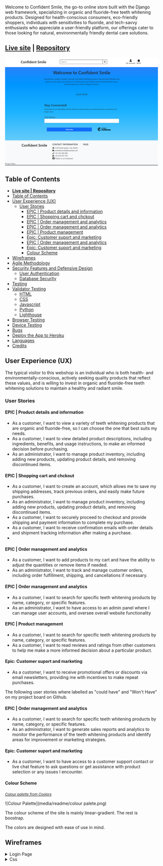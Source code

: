 Welcome to Confident Smile, the go-to online store built with the Django web framework, specializing in organic and fluoride-free teeth whitening products. Designed for health-conscious consumers, eco-friendly shoppers, individuals with sensitivities to fluoride, and tech-savvy enthusiasts who appreciate a user-friendly platform, our offerings cater to those looking for natural, environmentally friendly dental care solutions.

## **[Live site](https://confident-smile-9920989d7786.herokuapp.com/)    |    [Repository](https://github.com/assofiejakobsson/confident-smile.git)**

![Confident Smile](media/readme/confident-smile-homepage-screenshot.png)

## Table of Contents
- [**Live site    |    Repository**](#live-site--------repository)
- [Table of Contents](#table-of-contents)
- [User Experience (UX)](#user-experience-ux)
  - [User Stories](#user-stories)
    - [EPIC | Product details and information](#epic--product-details-and-information)
    - [EPIC | Shopping cart and chckout](#epic--shopping-cart-and-chckout)
    - [EPIC | Order management and analytics](#epic--order-management-and-analytics)
    - [EPIC | Order management and analytics](#epic--order-management-and-analytics-1)
    - [EPIC | Product management](#epic--product-management)
    - [Epic: Customer suport and marketing](#epic-customer-suport-and-marketing)
    - [EPIC | Order management and analytics](#epic--order-management-and-analytics-2)
    - [Epic: Customer suport and marketing](#epic-customer-suport-and-marketing-1)
    - [Colour Scheme](#colour-scheme)
- [Wireframes](#wireframes)
- [Agile Methodology](#agile-methodology)
- [Security Features and Defensive Design](#security-features-and-defensive-design)
  - [User Authentication](#user-authentication)
  - [Database Security](#database-security)
- [Testing](#testing)
- [Validator Testing](#validator-testing)
  - [HTML](#html)
  - [CSS](#css)
  - [Javascript](#javascript)
  - [Python](#python)
  - [Lighthouse](#lighthouse)
- [Browser Testing](#browser-testing)
- [Device Testing](#device-testing)
- [Bugs](#bugs)
- [Deploy the App to Heroku](#deploy-the-app-to-heroku)
- [Languages](#languages)
- [Credits](#credits)


## User Experience (UX)

The typical visitor to this webshop is an individual who is both health- and environmentally-conscious, actively seeking quality products that reflect these values, and is willing to invest in organic and fluoride-free teeth whitening solutions to maintain a healthy and radiant smile.


### User Stories

#### EPIC | Product details and information
- As a customer, I want to view a variety of teeth whitening products that are organic and fluoride-free, so I can choose the one that best suits my needs.
- As a customer, I want to view detailed product descriptions, including ingredients, benefits, and usage instructions, to make an informed decision before purchasing.
- As an administrator, I want to manage product inventory, including adding new products, updating product details, and removing discontinued items.



#### EPIC | Shopping cart and chckout
- As a customer, I want to create an account, which allows me to save my shipping addresses, track previous orders, and easily make future purchases.
- As an administrator, I want to manage product inventory, including adding new products, updating product details, and removing discontinued items.
- As a customer, I want to securely proceed to checkout and provide shipping and payment information to complete my purchase. 
- As a customer, I want to receive confirmation emails with order details and shipment tracking information after making a purchase.
- 

#### EPIC | Order management and analytics
 - As a customer, I want to add products to my cart and have the ability to adjust the quantities or remove items if needed.
 - As an administrator, I want to track and manage customer orders, including order fulfillment, shipping, and cancellations if necessary. 

#### EPIC | Order management and analytics
 - As a customer, I want to search for specific teeth whitening products by name, category, or specific features.
 - As an administrator, I want to have access to an admin panel where I can manage user accounts, and oversee overall website functionality


#### EPIC | Product management 
 - As a customer, I want to search for specific teeth whitening products by name, category, or specific features. 
 - As a customer, I want to read reviews and ratings from other customers to help me make a more informed decision about a particular product.


####  Epic: Customer suport and marketing 
 - As a customer, I want to receive promotional offers or discounts via email newsletters, providing me with incentives to make repeat purchases.


The following user stories where labelled as "could have" and "Won't Have" on my project board on Github.

#### EPIC | Order management and analytics
 - As a customer, I want to search for specific teeth whitening products by name, category, or specific features.
 - As an administrator, I want to generate sales reports and analytics to monitor the performance of the teeth whitening products and identify areas for improvement or marketing strategies. 

####  Epic: Customer suport and marketing 
- As a customer, I want to have access to a customer support contact or live chat feature to ask questions or get assistance with product selection or any issues I encounter.


#### Colour Scheme
<small><i><a href='https://coolors.co/ffffff-000000-98dff6-5fcafb-1ab2ff-0096ff-4176f8'>Colour palette from Coolors</a></i></small>

![Colour Palette](media/readme/colour palete.png)

The colour scheme of the site is mainly linear-gradient. The rest is boostrap.

The colors are designed with ease of use in mind. 

## Wireframes

<details>

 <summary>Login Page</summary>

![Home Page](media/readme/homepage_wierframs.png)
</details>

<details>



## Agile Methodology

Github projects was used to manage the development process using an agile approach. The link to my project board is [here.](https://github.com/users/assofiejakobsson/projects/28)


## Security Features and Defensive Design

### User Authentication

User Authentication

Users are securely verified when they sign up and log in.
User passwords are safely stored in a coded format to keep them secure.
Users can log in using their social media accounts safely.
Secure Form Submissions

Protection against unauthorized form submissions is in place.
Password Reset

A secure process is used for resetting passwords.
Custom User Data

User information is kept secure with a customized system.
Encrypted Communication

Data transmission is encrypted to protect user information.
Regular Updates

Frequent updates maintain security and stability.
Security Checks

Regular audits ensure adherence to the latest security standards.
Responsible Reporting

Encouraging responsible reporting of vulnerabilities for timely resolution.
CSRF Protection and Object Retrieval:

The CSRF tokens and middleware are built-in Django mechanisms to handle CSRF protection and mitigate the risks associated with CSRF attacks.
The 'get_object_or_404' function is used to handle object retrieval from the database. This function retrieves an object but raises a 404 HTTP response if the object is not found. This helps avoid exposing sensitive information or potential security vulnerabilities.

### Database Security

 - The database url and secret key are stored in the env.py file to prevent unwanted connections to the database.

## Testing

## Validator Testing

### HTML 

![W3C HTML Validator]()


 Not done whit this i have some error most related to the django.



### CSS

The web app was Validate by URI [W3C CSS Validator](https://jigsaw.w3.org/css-validator/) And it was no errors or warnings. See the images below.

<summary>Css</summary>
<details>

![W3C CSS Validator](media/readme/css_validator.png)
</details>


### Javascript

No errors were found, but One undefined variable "$". it belongsnd  jQuery library. [Jshint](https://jshint.com/) 

<details>

<summary>Jshint</summary>

![Jshint](media/readme//stripe_elements.png)
![Jshint](media/readme/js-base.html.png)
</details>

### Python

7 Five warnings which seems to have with which version I have and the redden seems to be from the fact that they are baked into my django code


<details>

<summary>CI Python Linter</summary>

![Jshint](media/readme/python-linte-context.py.png)
![Jshint](media/readme/python-linte-urls.py.png)
![Jshint](media/readme/linter-python-view-bagpy.png)
![Jshint](media/readme/python-linte-admin-checkout.py.png)
![Jshint](media/readme/python-linter-checkout-models.py.png)
![Jshint](media/readme/python-linte-signal.py.png)
</details>



### Lighthouse

![Lighthouse](media/readme/lightouse.png)

Lighthouse validation was run on all pages (both mobile and desktop) in order to check accessibility, performance, Best Practices and SEO. At first I received issues for my lables for name. And this is the result after I fixed it.

## Browser Testing
- I have tested the web app on Google Chrome, Firefox, Safari and Edge browsers without more problems than I already recorded. .


## Device Testing
- The web app was viewed on a variety of devices such as Laptop, iPad, samsung s21, s9, zflip 4 and motorola g8 plus. to ensure responsiveness on various screen sizes and bugs. Its responsive.


## Bugs 


I am receiving this error message when I try to edit the account pages for login, log out, and register. I have sought help from a tutor, but they have not seen this before, so there's a risk of damaging many other things. They believe that the problem might be due to having the 'code anywhere' template in Gitpod. The accounts are working, but they lack CSS and a cancel button.

![edit_error](media/readme/edit_error.png)


I also have a bug in the order history, as it is only visible on the admin page and not on the profile page as it should be. I don't know why, as I haven't had a chance to look into it yet.

My favicon is not showing, and that's because I uploaded it as a zip file in my bucket on Amazon. I haven't had a chance to fix this yet.

I am also missing some CSS due to a lack of time, so it's not a bug

## Deploy the App to Heroku

To deploy your app to Heroku, follow these steps:


 ##Create a new external database.
 - Log in to your ElephantSQL account.
 - Copy the DATABASE_URL located in Config Vars in the Settings Tab.
 - Click "Create New Instance" and follow the steps outlined in the instructions.
 - Copy the ElephantSQL database URL.


##Create the Heroku App.
 - Log in to Heroku or create a new account if you don't have one.
 - On the main page, click the "New" button in the top right corner and select "Create New App" from the drop-down menu.
 - Choose a unique and meaningful app name.
 - Select the region that is closest to your target audience.
 - Click on the "Create App" button.
 - Open the settings tab and click "Reveal Config Vars."
 - Add a config var called DATABASE_URL and paste the ElephantSQL database URL as the value.

##Prepare the environment and settings.py file
 - In your local development environment, create an env.py file in the main directory of your project.
 - Add the DATABASE_URL value and your chosen SECRET_KEY value to the env.py file.
 - Update the settings.py file to import the env.py file and configure the SECRET_KEY and DATABASE_URL.
 - Comment out the default database configuration in the settings.py file.
 - Save the files and run the necessary migrations.
 - Configure the STATIC files settings using Amazon for static and media files, including the URL, storage path, directory path, root - - path, media URL, and default file storage path.
 - Link the file to the templates directory in Heroku.
 - Change the templates directory variable to TEMPLATES_DIR.
 - Add the Heroku app URL to the ALLOWED_HOSTS list, using the format ['app_name.heroku.com', 'localhost'].
 - Create files/directories:
 - Create requirements.txt file.
 - Create three directories in the main directory; assets, static, and templates.
 - Create a file named "Procfile" in the main directory and add the following: web: gunicorn ConfidentSmile.wsgi.
 - Update Heroku Config Vars:

##Add the following Config Vars in Heroku,

 - SECRET_KEY value.
 - Amazon configuration for handling static and media files.
 - PORT = 8000.


##Deploy,
 - Make sure that the DEBUG setting in your Django settings is set to False.
 - In the Heroku Dashboard, go to the "Deploy" tab of your app.
 - Connect your app to your GitHub repository by selecting the repository and branch.
 - Scroll down to the deployment options and choose whether to enable automatic deploys or deploy manually by clicking the "Deploy Branch" button.
 - Wait for the deployment process to complete.
 - Click View to view the deployed site.
 - The site is now live.

##Forking this repository,
 - Locate the repository at this link Confident Smile.
 - At the top of the repository, on the right side of the page, select "Fork" from the buttons available.
 - A copy of the repository is now created.

##Cloning this repository

 - To clone this repository, follow the below steps,
 - Go to the repository at this link Confident Smile.
 - Under the "Code" button, select your preferred cloning option (HTTPS, SSH, or GitHub CLI) and copy the provided URL.
 - Open your Terminal or command-line interface.
 - Navigate to the directory where you want to clone the repository.
 - Type git clone and then paste the URL you copied from GitHub.
 - Press "Enter" to create the local clone of the repository.


## Languages

- Python
- HTML
- CSS
- Javascript

## Credits

- images to the shop are taken frome amazone.
- This repository was created using the template provided by Code Institute. [Code Institute Template](https://github.com/Code-Institute-Org/ci-full-template)
- To get the Django framework installed and set up I followed the Code institutes [Boutique Ado](https://learn.codeinstitute.net/courses/course-v1:CodeInstitute+EA101+2021_T1/courseware/eb05f06e62c64ac89823cc956fcd8191/40cc2543c48643fda09351da6fa90579/)
- My starting code I get from [Boutique Ado](https://learn.codeinstitute.net/ci_program/diplomainsoftwaredevelopmentecomm)from Code Institut.
- I have received a lot of help from tutors at Code Institute.
- I have had a lot of help from this page when trying to understand what to do and why.[w3schools](https://www.w3schools.com/django/index.php)
- I have used this to create my favicon.[favicon](https://favicon.io/favicon-generator/)
- For my background i have used a gardient and I created that here. [gardient](https://mycolor.space/gradient?ori=to+bottom&hex=%23401EDB&hex2=%231282EB&sub=1)

[Back to Table of contents](#table-of-contents)

